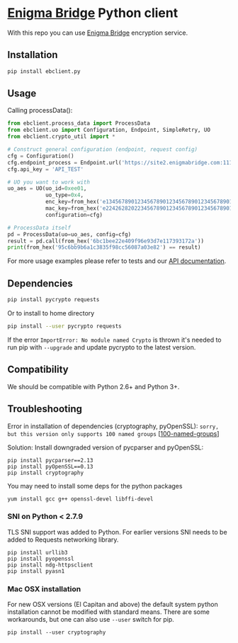 # [Enigma Bridge] Python client

With this repo you can use [Enigma Bridge] encryption service.

## Installation

```bash
pip install ebclient.py
```

## Usage

Calling processData():

```python
from ebclient.process_data import ProcessData
from ebclient.uo import Configuration, Endpoint, SimpleRetry, UO
from ebclient.crypto_util import *

# Construct general configuration (endpoint, request config)
cfg = Configuration()
cfg.endpoint_process = Endpoint.url('https://site2.enigmabridge.com:11180')
cfg.api_key = 'API_TEST'

# UO you want to work with
uo_aes = UO(uo_id=0xee01,
            uo_type=0x4,
            enc_key=from_hex('e134567890123456789012345678901234567890123456789012345678901234'),
            mac_key=from_hex('e224262820223456789012345678901234567890123456789012345678901234'),
            configuration=cfg)

# ProcessData itself
pd = ProcessData(uo=uo_aes, config=cfg)
result = pd.call(from_hex('6bc1bee22e409f96e93d7e117393172a'))
print(from_hex('95c6bb9b6a1c3835f98cc56087a03e82') == result)
```

For more usage examples please refer to tests and our [API documentation].

## Dependencies

```bash
pip install pycrypto requests
```

Or to install to home directory

```bash
pip install --user pycrypto requests
```

If the error `ImportError: No module named Crypto` is thrown it's needed to run pip with `--upgrade` and update pycrypto
to the latest version.

## Compatibility
We should be compatible with Python 2.6+ and Python 3+.

## Troubleshooting
Error in installation of dependencies (cryptography, pyOpenSSL):
`sorry, but this version only supports 100 named groups` \[[100-named-groups]\]

Solution:
Install downgraded version of pycparser and pyOpenSSL:

```
pip install pycparser==2.13
pip install pyOpenSSL==0.13
pip install cryptography
```

You may need to install some deps for the python packages

```
yum install gcc g++ openssl-devel libffi-devel
```

### SNI on Python < 2.7.9

TLS SNI support was added to Python. For earlier versions SNI needs to be added to Requests networking library.

```
pip install urllib3
pip install pyopenssl
pip install ndg-httpsclient
pip install pyasn1
```

### Mac OSX installation
For new OSX versions (El Capitan and above) the default system python installation
cannot be modified with standard means. There are some workarounds, but one can also use
`--user` switch for pip.

```
pip install --user cryptography
```

[100-named-groups]: https://community.letsencrypt.org/t/certbot-auto-fails-while-setting-up-virtual-environment-complains-about-package-hashes/20529/18
[Enigma Bridge]: https://www.enigmabridge.com
[API documentation]: https://api.enigmabridge.com/api/?python
